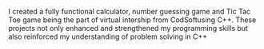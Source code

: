 I created a fully functional calculator, number guessing game and Tic Tac Toe game being the part of virtual intership from CodSoftusing C++.
These projects not only enhanced and strengthened my programming skills but also reinforced my understanding of problem solving in C++ 
